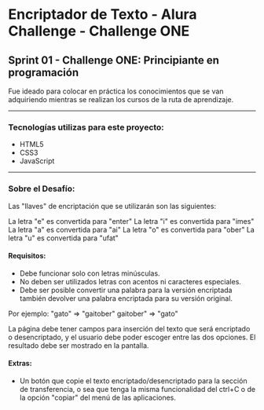 # Encriptador de Texto - Alura Challenge - Challenge ONE
## Sprint 01 - Challenge ONE: Principiante en programación
Fue ideado para colocar en práctica los conocimientos que se van adquiriendo mientras se realizan los cursos de la ruta de aprendizaje.

---
### Tecnologías utilizas para este proyecto:
- HTML5
- CSS3
- JavaScript

---
### Sobre el Desafío:
Las "llaves" de encriptación que se utilizarán son las siguientes:

La letra "e" es convertida para "enter"
La letra "i" es convertida para "imes"
La letra "a" es convertida para "ai"
La letra "o" es convertida para "ober"
La letra "u" es convertida para "ufat"

#### Requisitos:
- Debe funcionar solo con letras minúsculas.
- No deben ser utilizados letras con acentos ni caracteres especiales.
- Debe ser posible convertir una palabra para la versión encriptada también devolver una palabra encriptada para su versión original.

Por ejemplo:
"gato" => "gaitober"
gaitober" => "gato"

La página debe tener campos para inserción del texto que será encriptado o desencriptado, y el usuario debe poder escoger entre las dos opciones.
El resultado debe ser mostrado en la pantalla.
#### Extras:
- Un botón que copie el texto encriptado/desencriptado para la sección de transferencia, o sea que tenga la misma funcionalidad del ctrl+C o de la opción "copiar" del menú de las aplicaciones.
